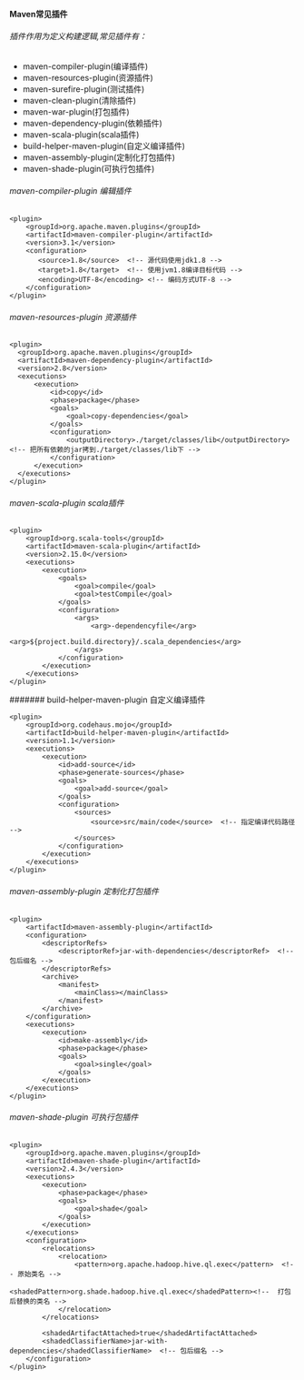 #### Maven常见插件
###### 插件作用为定义构建逻辑,常见插件有：
- maven-compiler-plugin(编译插件)
- maven-resources-plugin(资源插件)
- maven-surefire-plugin(测试插件)
- maven-clean-plugin(清除插件)
- maven-war-plugin(打包插件)
- maven-dependency-plugin(依赖插件)
- maven-scala-plugin(scala插件)
- build-helper-maven-plugin(自定义编译插件)
- maven-assembly-plugin(定制化打包插件)
- maven-shade-plugin(可执行包插件)

###### maven-compiler-plugin 编辑插件
```
<plugin>
    <groupId>org.apache.maven.plugins</groupId>
    <artifactId>maven-compiler-plugin</artifactId>
    <version>3.1</version>
    <configuration>
       <source>1.8</source>  <!-- 源代码使用jdk1.8 -->
       <target>1.8</target>  <!-- 使用jvm1.8编译目标代码 -->
       <encoding>UTF-8</encoding> <!-- 编码方式UTF-8 -->
    </configuration>
</plugin>
```

###### maven-resources-plugin 资源插件
```
<plugin>
  <groupId>org.apache.maven.plugins</groupId>
  <artifactId>maven-dependency-plugin</artifactId>
  <version>2.8</version> 
  <executions>
      <execution>
          <id>copy</id>
          <phase>package</phase>
          <goals>
              <goal>copy-dependencies</goal>
          </goals>
          <configuration>
              <outputDirectory>./target/classes/lib</outputDirectory>   <!-- 把所有依赖的jar拷到./target/classes/lib下 -->
          </configuration>
      </execution>
  </executions>
</plugin>
```

###### maven-scala-plugin scala插件
```
<plugin>
    <groupId>org.scala-tools</groupId>
    <artifactId>maven-scala-plugin</artifactId>
    <version>2.15.0</version>
    <executions>
        <execution>
            <goals>
                <goal>compile</goal>
                <goal>testCompile</goal>
            </goals>
            <configuration>
                <args>
                    <arg>-dependencyfile</arg>
                    <arg>${project.build.directory}/.scala_dependencies</arg>
                </args>
            </configuration>
        </execution>
    </executions>
</plugin>
```

####### build-helper-maven-plugin 自定义编译插件
````
<plugin>
    <groupId>org.codehaus.mojo</groupId>
    <artifactId>build-helper-maven-plugin</artifactId>
    <version>1.1</version>
    <executions>
        <execution>
            <id>add-source</id>
            <phase>generate-sources</phase>
            <goals>
                <goal>add-source</goal>
            </goals>
            <configuration>
                <sources>
                    <source>src/main/code</source>  <!-- 指定编译代码路径 -->
                </sources>
            </configuration>
        </execution>
    </executions>
</plugin>
````

###### maven-assembly-plugin 定制化打包插件
````
<plugin>
    <artifactId>maven-assembly-plugin</artifactId>
    <configuration>
        <descriptorRefs>
            <descriptorRef>jar-with-dependencies</descriptorRef>  <!-- 包后缀名 -->
        </descriptorRefs>
        <archive>
            <manifest>
                <mainClass></mainClass>
            </manifest>
        </archive>
    </configuration>
    <executions>
        <execution>
            <id>make-assembly</id>
            <phase>package</phase>
            <goals>
                <goal>single</goal>
            </goals>
        </execution>
    </executions>
</plugin>
````

###### maven-shade-plugin 可执行包插件
````
<plugin>
    <groupId>org.apache.maven.plugins</groupId>
    <artifactId>maven-shade-plugin</artifactId>
    <version>2.4.3</version>
    <executions>
        <execution>
            <phase>package</phase>
            <goals>
                <goal>shade</goal>
            </goals>
        </execution>
    </executions>
    <configuration>
        <relocations>
            <relocation>
                <pattern>org.apache.hadoop.hive.ql.exec</pattern>  <!-- 原始类名 -->
                <shadedPattern>org.shade.hadoop.hive.ql.exec</shadedPattern><!--  打包后替换的类名 -->
            </relocation>
        </relocations>

        <shadedArtifactAttached>true</shadedArtifactAttached>
        <shadedClassifierName>jar-with-dependencies</shadedClassifierName>  <!-- 包后缀名 -->
    </configuration>
</plugin>
`````